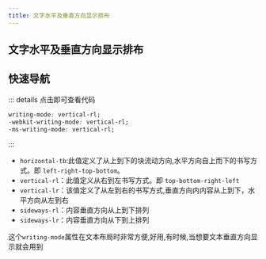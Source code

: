 ```yaml
---
title: 文字水平及垂直方向显示排布
---
```


## 文字水平及垂直方向显示排布

## 快速导航

<TOC />

<writemode-writeMode />

::: details 点击即可查看代码

```css
writing-mode: vertical-rl;
-webkit-writing-mode: vertical-rl;
-ms-writing-mode: vertical-rl;
```

:::

- `horizontal-tb`:此值定义了从上到下的块流动方向,水平方向自上而下的书写方式。即 `left-right-top-bottom`。
- `vertical-rl`：此值定义从右到左书写方式。即 `top-bottom-right-left`
- `vertical-lr`：该值定义了从左到右的书写方式,垂直方向内内容从上到下，水平方向从左到右
- `sideways-rl`：内容垂直方向从上到下排列
- `sideways-lr`：内容垂直方向从下到上排列

这个`writing-mode`属性在文本布局时非常方便,好用,有时候,当想要文本垂直方向显示就会用到

<footer-FooterLink :isShareLink="true" :isDaShang="true" />

